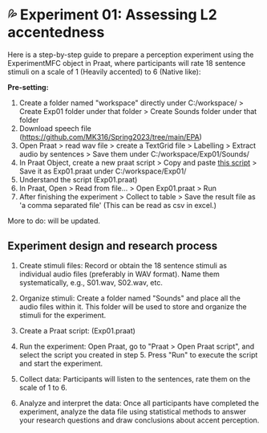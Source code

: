 # 💦 Experiment 01: Assessing L2 accentedness

Here is a step-by-step guide to prepare a perception experiment using the ExperimentMFC object in Praat, where participants will rate 18 sentence stimuli on a scale of 1 (Heavily accented) to 6 (Native like):

**Pre-setting:** 

1. Create a folder named "workspace" directly under C:/workspace/ > Create Exp01 folder under that folder > Create Sounds folder under that folder
2. Download speech file (https://github.com/MK316/Spring2023/tree/main/EPA)
3. Open Praat > read wav file > create a TextGrid file > Labelling > Extract audio by sentences > Save them under C:/workspace/Exp01/Sounds/
4. In Praat Object, create a new praat script > Copy and paste [this script](https://github.com/MK316/Spring2023/raw/main/EPA/exp01.txt) > Save it as Exp01.praat under C:/workspace/Exp01/
5. Understand the script (Exp01.praat)
6. In Praat, Open > Read from file... > Open Exp01.praat > Run
7. After finishing the experiment > Collect to table > Save the result file as 'a comma separated file' (This can be read as csv in excel.)

More to do: will be updated.

## Experiment design and research process

1. Create stimuli files: Record or obtain the 18 sentence stimuli as individual audio files (preferably in WAV format). Name them systematically, e.g., S01.wav, S02.wav, etc.

2. Organize stimuli: Create a folder named "Sounds" and place all the audio files within it. This folder will be used to store and organize the stimuli for the experiment.

3. Create a Praat script: (Exp01.praat)
  
4. Run the experiment: Open Praat, go to "Praat > Open Praat script", and select the script you created in step 5. Press "Run" to execute the script and start the experiment.

5. Collect data: Participants will listen to the sentences, rate them on the scale of 1 to 6.

6. Analyze and interpret the data: Once all participants have completed the experiment, analyze the data file using statistical methods to answer your research questions and draw conclusions about accent perception.
